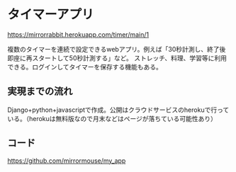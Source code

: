 # タイマーアプリ

https://mirrorrabbit.herokuapp.com/timer/main/1 <br>

複数のタイマーを連続で設定できるwebアプリ。例えば「30秒計測し、終了後即座に再スタートして50秒計測する」など。
ストレッチ、料理、学習等に利用できる。ログインしてタイマーを保存する機能もある。


## 実現までの流れ

Django+python+javascriptで作成。公開はクラウドサービスのherokuで行っている。（herokuは無料版なので月末などはページが落ちている可能性あり）

## コード
https://github.com/mirrormouse/my_app